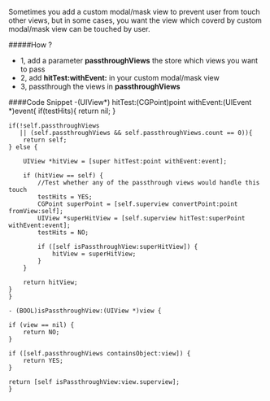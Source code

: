 <p>Sometimes you add a custom modal/mask view to prevent user from touch other views, but in some cases, you want the view which coverd by custom modal/mask view can be touched by user.<p>

#####How ?
* 1, add a parameter **passthroughViews** the store which views you want to pass
* 2, add **hitTest:withEvent:** in your custom  modal/mask view
* 3, passthrough the views in  **passthroughViews**

####Code Snippet
	-(UIView*) hitTest:(CGPoint)point withEvent:(UIEvent *)event{
    if(testHits){
        return nil;
    }
    
    if(!self.passthroughViews
       || (self.passthroughViews && self.passthroughViews.count == 0)){
        return self;
    } else {
        
        UIView *hitView = [super hitTest:point withEvent:event];
        
        if (hitView == self) {
            //Test whether any of the passthrough views would handle this touch
            testHits = YES;
            CGPoint superPoint = [self.superview convertPoint:point fromView:self];
            UIView *superHitView = [self.superview hitTest:superPoint withEvent:event];
            testHits = NO;
            
            if ([self isPassthroughView:superHitView]) {
                hitView = superHitView;
            }
        }
        
        return hitView;
    }
	}

	- (BOOL)isPassthroughView:(UIView *)view {
    
    if (view == nil) {
        return NO;
    }
    
    if ([self.passthroughViews containsObject:view]) {
        return YES;
    }
    
    return [self isPassthroughView:view.superview];
	}